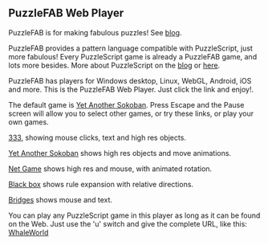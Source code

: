 ## PuzzleFAB Web Player

PuzzleFAB is for making fabulous puzzles! 
See [blog](http://www.polyomino.com/PuzzleFAB).

PuzzleFAB provides a pattern language compatible with PuzzleScript, just more fabulous!
Every PuzzleScript game is already a PuzzleFAB game, and lots more besides.
More about PuzzleScript on the [blog](http://www.polyomino.com/puzzlescript) or [here](https://www.puzzlescript.net).

PuzzleFAB has players for Windows desktop, Linux, WebGL, Android, iOS and more. 
This is the PuzzleFAB Web Player. Just click the link and enjoy!.

The default game is [Yet Another Sokoban](https://david-pfx.github.io/PuzzleFABweb/WebGL). Press Escape and the Pause screen will allow you to select other games, or try these links, or play your own games.

[333](https://david-pfx.github.io/PuzzleFABweb/WebGL/?p=Puzzles/New/333.txt), showing mouse clicks, text and high res objects.

[Yet Another Sokoban](https://david-pfx.github.io/PuzzleFABweb/WebGL/?p=Puzzles/New/yasban.txt) shows high res objects and move animations.

[Net Game](https://david-pfx.github.io/PuzzleFABweb/WebGL?p=Puzzles/New/netgame.txt) shows high res and mouse, with animated rotation.

[Black box](https://david-pfx.github.io/PuzzleFABweb/WebGL?p=Puzzles/New/black_box.txt) shows rule expansion with relative directions.

[Bridges](https://david-pfx.github.io/PuzzleFABweb/WebGL?p=Puzzles/New/bridges.txt) shows mouse and text.

You can play any PuzzleScript game in this player as long as it can be found on the Web. Just use the 'u' switch and give the complete URL, like this: 
[WhaleWorld](https://david-pfx.github.io/PuzzleFABweb/WebGL?u=https://david-pfx.github.io/PuzzleFABweb/whaleworld.txt)
